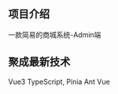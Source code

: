 <!--
 * @Author: xuanyu
 * @LastEditors: xuanyu
 * @email: 969718197@qq.com
 * @github: https://github.com/z-xuanyu
 * @Date: 2021-12-24 14:42:24
 * @LastEditTime: 2022-05-09 12:15:50
 * @Description: Modify here please
-->
## 项目介绍
一款简易的商城系统-Admin端

## 聚成最新技术
Vue3
TypeScript,
Pinia
Ant Vue

